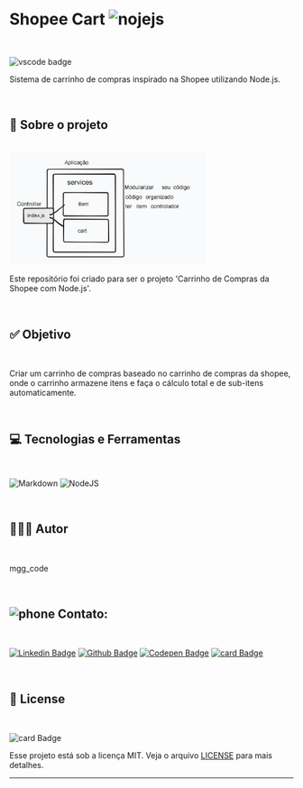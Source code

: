 # Shopee  Cart  <img src="https://cdn.jsdelivr.net/gh/devicons/devicon@latest/icons/nodejs/nodejs-original-wordmark.svg" alt="nojejs" width="50" height="50"/>

<br>

![vscode badge](https://img.shields.io/badge/Made%20with-VSCode-1f425f.svg)

Sistema de carrinho de compras inspirado na Shopee utilizando Node.js.

<br>

## 💼 Sobre o projeto

<br>

<img src="https://github.com/mggcode/shopee-Cart/blob/main/shopee-car/arquitetura.png?raw=true" alt="arquitetura" width="350" />

Este repositório foi criado para ser o projeto 'Carrinho de Compras da Shopee com Node.js'.

<br>


## ✅ Objetivo

<br>

Criar um carrinho de compras baseado no carrinho de compras da shopee, onde o carrinho armazene itens e faça o cálculo total e de sub-itens automaticamente.

<br>

## 💻 Tecnologias e Ferramentas

<br>


![Markdown](https://img.shields.io/static/v1?style=social-square&message=Markdown&color=000000&logo=Markdown&logoColor=FFFFFF&label=)
![NodeJS](https://img.shields.io/badge/node.js-6DA55F?style=social-square&logo=node.js&logoColor=white)

<br>

## 👨🏽‍💻 Autor

<br>

mgg_code

<br>

## <img src="https://user-images.githubusercontent.com/60014891/168324047-c0ccd0c7-3a0e-45c1-98a1-50ca64b82012.png" alt="phone" width="40"/> Contato: 

<br>

[![Linkedin Badge](https://img.shields.io/badge/-LinkedIn-blue?style=social-square&logo=Linkedin&logoColor=white&link=https://www.linkedin.com/in/marta-geraldo/)](https://www.linkedin.com/in/marta-geraldo/)
 [![Github Badge](https://img.shields.io/badge/GitHub--000?style=social&logo=Github&logoColor=&link=https://github.com/martageraldo)](https://github.com/martageraldo)
[![Codepen Badge](https://img.shields.io/badge/-Codepen-black?style=social-square&logo=Codepen&logoColor=white&link=https://codepen.io/martageraldo)](https://codepen.io/martageraldo)
[![card Badge](https://img.shields.io/badge/ProtonMail-8B89CC?style=social-square&logo=protonmail&logoColor=white)](mailto:mggeraldo@protonmail.com) 


<br>




## 📝 License

<br>

![card Badge](https://img.shields.io/badge/License-MIT-blue.svg) <br>

Esse projeto está sob a licença MIT. Veja o arquivo [LICENSE](LICENSE) para mais detalhes.

---
